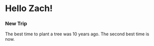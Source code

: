 <h1>Hello Zach!</h1>

<h3>New Trip</h3>

<p>The best time to plant a tree was 10 years ago. The second best time is now.</p>

